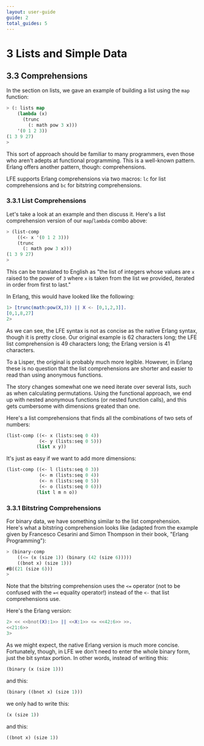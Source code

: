 ```yaml
---
layout: user-guide
guide: 2
total_guides: 5
---
```

# 3 Lists and Simple Data

## 3.3 Comprehensions

In the section on lists, we gave an example of building a list using the
```map``` function:

```cl
> (: lists map
    (lambda (x)
      (trunc
        (: math pow 3 x)))
    '(0 1 2 3))
(1 3 9 27)
>
```

This sort of approach should be familiar to many programmers, even those who
aren't adepts at functional programming. This is a well-known pattern. Erlang
offers another pattern, though: comprehensions.

LFE supports Erlang comprehensions via two macros: ```lc``` for list
comprehensions and ```bc``` for bitstring comprehensions.

### 3.3.1 List Comprehensions

Let's take a look at an example and then discuss it. Here's a list
comprehension version of our ```map```/```lambda``` combo above:

```cl
> (list-comp
    ((<- x '(0 1 2 3)))
    (trunc
      (: math pow 3 x)))
(1 3 9 27)
>
```

This can be translated to English as "the list of integers whose values are
```x``` raised to the power of ```3``` where ```x``` is taken from the list we
provided, iterated in order from first to last."

In Erlang, this would have looked like the following:

```erlang
1> [trunc(math:pow(X,3)) || X <- [0,1,2,3]].
[0,1,8,27]
2>
```

As we can see, the LFE syntax is not as concise as the native Erlang syntax,
though it is pretty close. Our original example is 62 characters long; the LFE
list comprehension is 49 characters long; the Erlang version is 41 characters.

To a Lisper, the original is probably much more legible. However, in Erlang
these is no question that the list comprehensions are shorter and easier to
read than using anonymous functions.

The story changes somewhat one we need iterate over several lists, such as
when calculating permutations. Using the functional approach, we end up with
nested anonymous functions (or nested function calls), and this gets cumbersome
with dimensions greated than one.

Here's a list comprehensions that finds all the combinations of two sets of
numbers:

```cl
(list-comp ((<- x (lists:seq 0 4))
            (<- y (lists:seq 0 5)))
           (list x y))
```

It's just as easy if we want to add more dimensions:

```cl
(list-comp ((<- l (lists:seq 0 3))
            (<- m (lists:seq 0 4))
            (<- n (lists:seq 0 5))
            (<- o (lists:seq 0 6)))
           (list l m n o))
```


### 3.3.1 Bitstring Comprehensions

For binary data, we have something similar to the list comprehension. Here's
what a bitstring comprehension looks like (adapted from the example given by
Francesco Cesarini and Simon Thompson in their book, "Erlang Programming"):

```cl
> (binary-comp
    ((<= (x (size 1)) (binary (42 (size 6)))))
    ((bnot x) (size 1)))
#B((21 (size 6)))
>
```

Note that the bitstring comprehension uses the ```<=``` operator (not to be
confused with the ```=<``` equality operator!) instead of the ```<-``` that
list comprehensions use.

Here's the Erlang version:

```erlang
2> << <<bnot(X):1>> || <<X:1>> <= <<42:6>> >>.
<<21:6>>
3>
```

As we might expect, the native Erlang version is much more concise.
Fortunately, though, in LFE we don't need to enter the whole binary form, just
the bit syntax portion. In other words, instead of writing this:

```cl
(binary (x (size 1)))
```

and this:

```cl
(binary ((bnot x) (size 1)))
```

we only had to write this:

```cl
(x (size 1))
```

and this:

```cl
((bnot x) (size 1))
```
